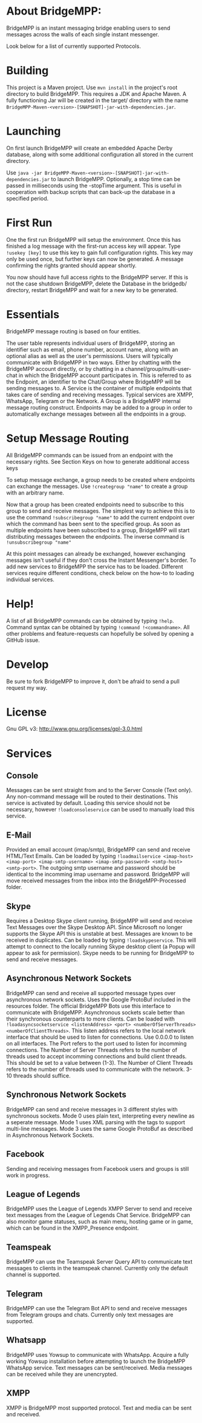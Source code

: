 About BridgeMPP:
=========
BridgeMPP is an instant messaging bridge enabling users to send messages across the walls of each single instant messenger.

Look below for a list of currently supported Protocols.

Building
=========
This project is a Maven project. Use `mvn install` in the project's root directory to build BridgeMPP. This requires a JDK and Apache Maven. A fully functioning Jar will be created in the target/ directory with the name `BridgeMPP-Maven-<version>-[SNAPSHOT]-jar-with-dependencies.jar`.

Launching
=========
On first launch BridgeMPP will create an embedded Apache Derby database, along with some additional configuration all stored in the current directory.

Use `java -jar BridgeMPP-Maven-<version>-[SNAPSHOT]-jar-with-dependencies.jar` to launch BridgeMPP. Optionally, a stop time can be passed in milliseconds using the -stopTime argument. This is useful in cooperation with backup scripts that can back-up the database in a specified period.

First Run
========
One the first run BridgeMPP will setup the environment. Once this has finished a log message with the first-run access key will appear. Type `!usekey [key]` to use this key to gain full configuration rights. This key may only be used once, but further keys can now be generated. A message confirming the rights granted should appear shortly.

You now should have full access rights to the BridgeMPP server. If this is not the case shutdown BridgeMPP, delete the Database in the bridgedb/ directory, restart BridgeMPP and wait for a new key to be generated.

Essentials
========
BridgeMPP message routing is based on four entities.

The user table represents individual users of BridgeMPP, storing an identifier such as email, phone number, account name, along with an optional alias as well as the user's permissions.
Users will typically communicate with BridgeMPP in two ways. Either by chatting with the BridgeMPP account directly, or by chatting in a channel/group/multi-user-chat in which the BridgeMPP account participates in. This is referred to as the Endpoint, an identifier to the Chat/Group where BridgeMPP will be sending messages to.
A Service is the container of multiple endpoints that takes care of sending and receiving messages. Typical services are XMPP, WhatsApp, Telegram or the Network.
A Group is a BridgeMPP internal message routing construct. Endpoints may be added to a group in order to automatically exchange messages between all the endpoints in a group.

Setup Message Routing
========
All BridgeMPP commands can be issued from an endpoint with the necessary rights. See Section Keys on how to generate additional access keys

To setup message exchange, a group needs to be created where endpoints can exchange the messages. Use `!creategroup "name"` to create a group with an arbitrary name.

Now that a group has been created endpoints need to subscribe to this group to send and receive messages. The simplest way to achieve this is to use the command `!subscribegroup "name"` to add the current endpoint over which the command has been sent to the specified group. As soon as multiple endpoints have been subscribed to a group, BridgeMPP will start distributing messages between the endpoints. The inverse command is `!unsubscribegroup "name"`

At this point messages can already be exchanged, however exchanging messages isn't useful if they don't cross the Instant Messenger's border. To add new services to BridgeMPP the service has to be loaded. Different services require different conditions, check below on the how-to to loading individual services.

Help!
========
A list of all BridgeMPP commands can be obtained by typing `!help`.
Command syntax can be obtained by typing `!command !<commandname>`.
All other problems and feature-requests can hopefully be solved by opening a GitHub issue. 

Develop
========
Be sure to fork BridgeMPP to improve it, don't be afraid to send a pull request my way.

License
========
Gnu GPL v3: http://www.gnu.org/licenses/gpl-3.0.html

Services
========

## Console

Messages can be sent straight from and to the Server Console (Text only). Any non-command message will be routed to their destinations.
This service is activated by default. Loading this service should not be necessary, however `!loadconsoleservice` can be used to manually load this service.

## E-Mail

Provided an email account (imap/smtp), BridgeMPP can send and receive HTML/Text Emails.
Can be loaded by typing `!loadmailservice <imap-host> <imap-port> <imap-smtp-username> <imap-smtp-password> <smtp-host> <smtp-port>`. The outgoing smtp username and password should be identical to the incomming imap username and password. BridgeMPP will move received messages from the inbox into the BridgeMPP-Processed folder.

## Skype

Requires a Desktop Skype client running, BridgeMPP will send and receive Text Messages over the Skype Desktop API. Since Microsoft no longer supports the Skype API this is unstable at best. Messages are known to be received in duplicates.
Can be loaded by typing `!loadskypeservice`. This will attempt to connect to the locally running Skype desktop client (a Popup will appear to ask for permission). Skype needs to be running for BridgeMPP to send and receive messages.

## Asynchronous Network Sockets

BridgeMPP can send and receive all supported message types over asynchronous network sockets. Uses the Google ProtoBuf included in the resources folder. The official BridgeMPP Bots use this interface to communicate with BridgeMPP.
Asynchronous sockets scale better than their synchronous counterparts to more clients.
Can be loaded with `!loadasyncsocketservice <listenAddress> <port> <numberOfServerThreads> <numberOfClientThreads>`. This listen address refers to the local network interface that should be used to listen for connections. Use 0.0.0.0 to listen on all interfaces. The Port refers to the port used to listen for incomming connections. The Number of Server Threads refers to the number of threads used to accept incomming connections and build client threads. This should be set to a value between (1-3). The Number of Client Threads refers to the number of threads used to communicate with the network. 3-10 threads should suffice.

## Synchronous Network Sockets

BridgeMPP can send and receive messages in 3 different styles with synchronous sockets. Mode 0 uses plain text, interpreting every newline as a seperate message. Mode 1 uses XML parsing with the <message></message> tags to support multi-line messages. Mode 3 uses the same Google ProtoBuf as described in Asynchronous Network Sockets.

## Facebook

Sending and receiving messages from Facebook users and groups is still work in progress.

## League of Legends
BridgeMPP uses the League of Legends XMPP Server to send and receive text messages from the League of Legends Chat Service. BridgeMPP can also monitor game statuses, such as main menu, hosting game or in game, which can be found in the XMPP_Presence endpoint.

## Teamspeak

BridgeMPP can use the Teamspeak Server Query API to communicate text messages to clients in the teamspeak channel. Currently only the default channel is supported.

## Telegram

BridgeMPP can use the Telegram Bot API to send and receive messages from Telegram groups and chats. Currently only text messages are supported.

## Whatsapp

BridgeMPP uses Yowsup to communicate with WhatsApp. Acquire a fully working Yowsup installation before attempting to launch the BridgeMPP WhatsApp service. Text messages can be sent/received. Media messages can be received while they are unencrypted.

## XMPP

XMPP is BridgeMPP most supported protocol. Text and media can be sent and received.
